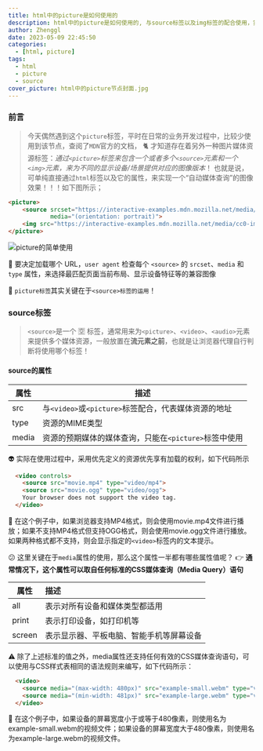 ```yaml
---
title: html中的picture是如何使用的
description: html中的picture是如何使用的, 与source标签以及img标签的配合使用，实现图像多媒体查询自适应效果
author: Zhenggl
date: 2023-05-09 22:45:50
categories:
  - [html, picture]
tags:
  - html
  - picture
  - source
cover_picture: html中的picture节点封面.jpg
---
```


### 前言
> 今天偶然遇到这个`picture`标签，平时在日常的业务开发过程中，比较少使用到该节点，查阅了`MDN`官方的文档， :cat2: 才知道存在着另外一种图片媒体资源标签：*通过`<picture>`标签来包含一个或者多个`<source>`元素和一个`<img>`元素，来为不同的显示设备/场景提供对应的图像版本*！
> 也就是说，可单纯直接通过`html`标签以及它的属性，来实现一个“自动媒体查询”的图像效果！！！如下图所示；
```html
<picture>
    <source srcset="https://interactive-examples.mdn.mozilla.net/media/cc0-images/surfer-240-200.jpg"
            media="(orientation: portrait)">
    <img src="https://interactive-examples.mdn.mozilla.net/media/cc0-images/painted-hand-298-332.jpg" alt="">
</picture>
```
![picture的简单使用](picture的简单使用.gif)

:stars: 要决定加载哪个 URL，`user agent` 检查每个 `<source>` 的 `srcset`、`media` 和 `type` 属性，来选择最匹配页面当前布局、显示设备特征等的兼容图像

:stars: `picture标签`其实关键在于`<source>标签的运用`！

### source标签
> `<source>`是一个 :u7a7a: 标签，通常用来为`<picture>`、`<video>`、`<audio>`元素来提供多个媒体资源，一般放置在**流元素之前**，也就是让浏览器代理自行判断将使用哪个标签！

#### source的属性

| 属性 | 描述 |
|---|---|
| src | 与`<video>`或`<picture>`标签配合，代表媒体资源的地址 |
| type | 资源的MIME类型 |
| media | 资源的预期媒体的媒体查询，只能在`<picture>`标签中使用 |

:alien: 实际在使用过程中，采用优先定义的资源优先享有加载的权利，如下代码所示
```html
  <video controls>  
    <source src="movie.mp4" type="video/mp4">  
    <source src="movie.ogg" type="video/ogg">  
    Your browser does not support the video tag.
  </video>
```
:stars: 在这个例子中，如果浏览器支持MP4格式，则会使用movie.mp4文件进行播放；如果不支持MP4格式但支持OGG格式，则会使用movie.ogg文件进行播放。如果两种格式都不支持，则会显示指定的`<video>`标签内的文本提示。

:confused: 这里关键在于`media`属性的使用，那么这个属性一半都有哪些属性值呢？
:point_right: **通常情况下，这个属性可以取自任何标准的CSS媒体查询（Media Query）语句**

| 属性 | 描述 |
|---|:---|
| all | 表示对所有设备和媒体类型都适用 |
| print | 表示打印设备，如打印机等 |
| screen | 表示显示器、平板电脑、智能手机等屏幕设备 |

:warning: 除了上述标准的值之外，media属性还支持任何有效的CSS媒体查询语句，可以使用与CSS样式表相同的语法规则来编写，如下代码所示：
```html
  <video>
    <source media="(max-width: 480px)" src="example-small.webm" type="video/webm">
    <source media="(min-width: 481px)" src="example-large.webm" type="video/webm">
  </video>
```
:stars: 在这个例子中，如果设备的屏幕宽度小于或等于480像素，则使用名为example-small.webm的视频文件；如果设备的屏幕宽度大于480像素，则使用名为example-large.webm的视频文件。